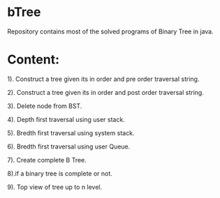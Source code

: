 # bTree

Repository contains most of the solved programs of Binary Tree in java.

# Content:
1). Construct a tree given its in order and pre order traversal string.

2). Construct a tree given its in order and post order traversal string.

3). Delete node from BST.

4). Depth first traversal using user stack.

5). Bredth first traversal using system stack.

6). Bredth first traversal using user Queue.

7). Create complete B Tree.

8).if a binary tree is complete or not.

9). Top view of tree up to n level.